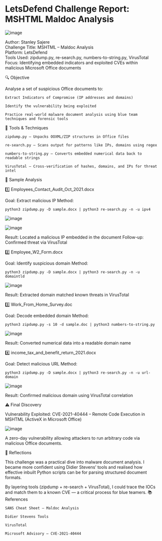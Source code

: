 # LetsDefend Challenge Report: MSHTML Maldoc Analysis

![image](https://miro.medium.com/v2/resize:fit:720/format:webp/1*0o55Yebq_IS1I5klXv9fHg.png)

Author: Stanley Sajere <br>
Challenge Title: MSHTML – Maldoc Analysis<br>
Platform: LetsDefend<br>
Tools Used: zipdump.py, re-search.py, numbers-to-string.py, VirusTotal<br>
Focus: Identifying embedded indicators and exploited CVEs within malicious Microsoft Office documents<br>


🔍 Objective

Analyse a set of suspicious Office documents to:

    Extract Indicators of Compromise (IP addresses and domains)

    Identify the vulnerability being exploited

    Practice real-world malware document analysis using blue team techniques and forensic tools


🧰 Tools & Techniques

    zipdump.py – Unpacks OOXML/ZIP structures in Office files

    re-search.py – Scans output for patterns like IPs, domains using regex

    numbers-to-string.py – Converts embedded numerical data back to readable strings

    VirusTotal – Cross-verification of hashes, domains, and IPs for threat intel


📁 Sample Analysis
    
1️⃣ Employees_Contact_Audit_Oct_2021.docx

Goal: Extract malicious IP
Method:

    python3 zipdump.py -D sample.docx | python3 re-search.py -n -u ipv4

![image](https://miro.medium.com/v2/resize:fit:1400/format:webp/1*DZwQL0ONBNH5DkOVg8HlFw.png)

![image](https://miro.medium.com/v2/resize:fit:1400/format:webp/1*0Z2i2UxeMHgAX81rt5BfqA.png)

Result: Located a malicious IP embedded in the document
Follow-up: Confirmed threat via VirusTotal

2️⃣ Employee_W2_Form.docx

Goal: Identify suspicious domain
Method:

    python3 zipdump.py -D sample.docx | python3 re-search.py -n -u domaintld

![image](https://github.com/user-attachments/assets/55f83a83-3fa2-495e-81d3-444f673acc10)


Result: Extracted domain matched known threats in VirusTotal


3️⃣ Work_From_Home_Survey.doc

Goal: Decode embedded domain
Method:

    python3 zipdump.py -s 10 -d sample.doc | python3 numbers-to-string.py

![image](https://github.com/user-attachments/assets/56184db4-baa6-45bc-8d9c-0a964cf27479)


Result: Converted numerical data into a readable domain name


4️⃣ income_tax_and_benefit_return_2021.docx

Goal: Detect malicious URL
Method:

    python3 zipdump.py -D sample.docx | python3 re-search.py -n -u url-domain

![image](https://github.com/user-attachments/assets/4c058e2a-85e8-4776-aa79-ad2f5e7e6287)


Result: Confirmed malicious domain using VirusTotal correlation



⚠️ Final Discovery

Vulnerability Exploited:
CVE-2021-40444 – Remote Code Execution in MSHTML (ActiveX in Microsoft Office)

![image](https://github.com/user-attachments/assets/bd1f4e23-584b-4daf-8627-93ad9a63e105)


 A zero-day vulnerability allowing attackers to run arbitrary code via malicious Office documents.

🧠 Reflections

This challenge was a practical dive into malware document analysis. I became more confident using Didier Stevens’ tools and realised how effective inbuilt Python scripts can be for parsing structured document formats.

By layering tools (zipdump + re-search + VirusTotal), I could trace the IOCs and match them to a known CVE — a critical process for blue teamers.
📚 References

    SANS Cheat Sheet – Maldoc Analysis

    Didier Stevens Tools

    VirusTotal

    Microsoft Advisory – CVE-2021-40444
